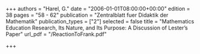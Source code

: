 +++
authors = "Harel, G."
date = "2006-01-01T08:00:00+00:00"
edition = 38
pages = "58 - 62"
publication = "Zentralblatt fuer Didaktik der Mathematik"
publication_types = ["2"]
selected = false
title = "Mathematics Education Research, Its Nature, and Its Purpose: A Discussion of Lester’s Paper"
url_pdf = "/ReactionToFrank.pdf"

+++

